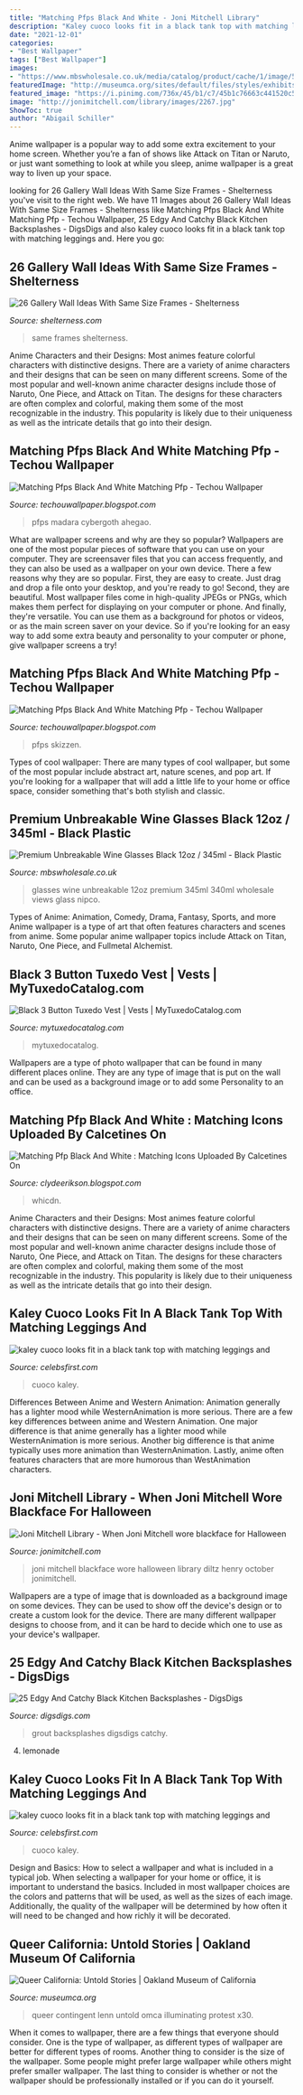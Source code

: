 ```yaml
---
title: "Matching Pfps Black And White - Joni Mitchell Library"
description: "Kaley cuoco looks fit in a black tank top with matching leggings and"
date: "2021-12-01"
categories:
- "Best Wallpaper"
tags: ["Best Wallpaper"]
images:
- "https://www.mbswholesale.co.uk/media/catalog/product/cache/1/image/500x/040ec09b1e35df139433887a97daa66f/v/m/vm_2.png"
featuredImage: "http://museumca.org/sites/default/files/styles/exhibits-640x425/public/field/gallery/LK1.jpg?itok=dQUmj9_z"
featured_image: "https://i.pinimg.com/736x/45/b1/c7/45b1c76663c441520c591aa81157cf3d.jpg"
image: "http://jonimitchell.com/library/images/2267.jpg"
ShowToc: true
author: "Abigail Schiller"
---
```



Anime wallpaper is a popular way to add some extra excitement to your home screen. Whether you’re a fan of shows like Attack on Titan or Naruto, or just want something to look at while you sleep, anime wallpaper is a great way to liven up your space.

	

		
looking for 26 Gallery Wall Ideas With Same Size Frames - Shelterness you've visit to the right web. We have 11 Images about 26 Gallery Wall Ideas With Same Size Frames - Shelterness like Matching Pfps Black And White Matching Pfp - Techou Wallpaper, 25 Edgy And Catchy Black Kitchen Backsplashes - DigsDigs and also kaley cuoco looks fit in a black tank top with matching leggings and. Here you go:
		
    
## 26 Gallery Wall Ideas With Same Size Frames - Shelterness

<img loading=lazy src="https://i.shelterness.com/2016/05/17-same-size-gallery-wall.jpg" onerror="this.onerror=null;this.src='https://tse2.mm.bing.net/th?id=OIP.FoY3RAHIQcDmPjBst3bQwQHaLH&amp;pid=15.1';" alt="26 Gallery Wall Ideas With Same Size Frames - Shelterness">

_Source: shelterness.com_

>same frames shelterness. 

	

Anime Characters and their Designs: Most animes feature colorful characters with distinctive designs.
There are a variety of anime characters and their designs that can be seen on many different screens. Some of the most popular and well-known anime character designs include those of Naruto, One Piece, and Attack on Titan. The designs for these characters are often complex and colorful, making them some of the most recognizable in the industry. This popularity is likely due to their uniqueness as well as the intricate details that go into their design.

    
## Matching Pfps Black And White Matching Pfp - Techou Wallpaper

<img loading=lazy src="https://i.pinimg.com/236x/e4/14/04/e414047b9396ca569b3795e5b3123b3d.jpg" onerror="this.onerror=null;this.src='https://tse1.mm.bing.net/th?id=OIP.GJvT5IlI9_G6m4Mn0uw8_wAAAA&amp;pid=15.1';" alt="Matching Pfps Black And White Matching Pfp - Techou Wallpaper">

_Source: techouwallpaper.blogspot.com_

>pfps madara cybergoth ahegao. 

	

What are wallpaper screens and why are they so popular?
Wallpapers are one of the most popular pieces of software that you can use on your computer. They are screensaver files that you can access frequently, and they can also be used as a wallpaper on your own device. There a few reasons why they are so popular. First, they are easy to create. Just drag and drop a file onto your desktop, and you're ready to go! Second, they are beautiful. Most wallpaper files come in high-quality JPEGs or PNGs, which makes them perfect for displaying on your computer or phone. And finally, they're versatile. You can use them as a background for photos or videos, or as the main screen saver on your device. So if you're looking for an easy way to add some extra beauty and personality to your computer or phone, give wallpaper screens a try!

    
## Matching Pfps Black And White Matching Pfp - Techou Wallpaper

<img loading=lazy src="https://i.pinimg.com/736x/45/b1/c7/45b1c76663c441520c591aa81157cf3d.jpg" onerror="this.onerror=null;this.src='https://tse1.mm.bing.net/th?id=OIP.B7yk6DZxVmtetiRZ8Q6apAHaIK&amp;pid=15.1';" alt="Matching Pfps Black And White Matching Pfp - Techou Wallpaper">

_Source: techouwallpaper.blogspot.com_

>pfps skizzen. 

	

Types of cool wallpaper:
There are many types of cool wallpaper, but some of the most popular include abstract art, nature scenes, and pop art. If you're looking for a wallpaper that will add a little life to your home or office space, consider something that's both stylish and classic.

    
## Premium Unbreakable Wine Glasses Black 12oz / 345ml - Black Plastic

<img loading=lazy src="https://www.mbswholesale.co.uk/media/catalog/product/cache/1/image/500x/040ec09b1e35df139433887a97daa66f/v/m/vm_2.png" onerror="this.onerror=null;this.src='https://tse4.mm.bing.net/th?id=OIP.MYVFFEfq0G_IQ-sOSeV5gQHaJ5&amp;pid=15.1';" alt="Premium Unbreakable Wine Glasses Black 12oz / 345ml - Black Plastic">

_Source: mbswholesale.co.uk_

>glasses wine unbreakable 12oz premium 345ml 340ml wholesale views glass nipco. 

	

Types of Anime: Animation, Comedy, Drama, Fantasy, Sports, and more
Anime wallpaper is a type of art that often features characters and scenes from anime. Some popular anime wallpaper topics include Attack on Titan, Naruto, One Piece, and Fullmetal Alchemist.

    
## Black 3 Button Tuxedo Vest | Vests | MyTuxedoCatalog.com

<img loading=lazy src="https://www.mytuxedocatalog.com/wp-content/uploads/VM989_A1-700x970.jpg" onerror="this.onerror=null;this.src='https://tse3.mm.bing.net/th?id=OIP.drUVknt4DgmnOpxDIN0bIwHaKQ&amp;pid=15.1';" alt="Black 3 Button Tuxedo Vest | Vests | MyTuxedoCatalog.com">

_Source: mytuxedocatalog.com_

>mytuxedocatalog. 

	



Wallpapers are a type of photo wallpaper that can be found in many different places online. They are any type of image that is put on the wall and can be used as a background image or to add some Personality to an office.

    
## Matching Pfp Black And White : Matching Icons Uploaded By Calcetines On

<img loading=lazy src="https://data.whicdn.com/images/323093866/original.jpg" onerror="this.onerror=null;this.src='https://tse1.mm.bing.net/th?id=OIP.2kBkEU9nL0IkoRnmraB3FgHaHa&amp;pid=15.1';" alt="Matching Pfp Black And White : Matching Icons Uploaded By Calcetines On">

_Source: clydeerikson.blogspot.com_

>whicdn. 

	

Anime Characters and their Designs: Most animes feature colorful characters with distinctive designs.
There are a variety of anime characters and their designs that can be seen on many different screens. Some of the most popular and well-known anime character designs include those of Naruto, One Piece, and Attack on Titan. The designs for these characters are often complex and colorful, making them some of the most recognizable in the industry. This popularity is likely due to their uniqueness as well as the intricate details that go into their design.

    
## Kaley Cuoco Looks Fit In A Black Tank Top With Matching Leggings And

<img loading=lazy src="http://www.celebsfirst.com/wp-content/uploads/2019/04/kaley-cuoco-looks-fit-in-a-black-tank-top-with-matching-leggings-and-trainers-as-she-leaves-after-a-workout-session-in-los-angeles-180419_3.jpg" onerror="this.onerror=null;this.src='https://tse4.mm.bing.net/th?id=OIP.W-2_GYwrJtnWzE-812NAHwHaLH&amp;pid=15.1';" alt="kaley cuoco looks fit in a black tank top with matching leggings and">

_Source: celebsfirst.com_

>cuoco kaley. 

	

Differences Between Anime and Western Animation: Animation generally has a lighter mood while WesternAnimation is more serious.
There are a few key differences between anime and Western Animation. One major difference is that anime generally has a lighter mood while WesternAnimation is more serious. Another big difference is that anime typically uses more animation than WesternAnimation. Lastly, anime often features characters that are more humorous than WestAnimation characters.

    
## Joni Mitchell Library - When Joni Mitchell Wore Blackface For Halloween

<img loading=lazy src="http://jonimitchell.com/library/images/2267.jpg" onerror="this.onerror=null;this.src='https://tse4.mm.bing.net/th?id=OIP.ZFwhRp2UBnPMEfc9sNH6kQHaEK&amp;pid=15.1';" alt="Joni Mitchell Library - When Joni Mitchell wore blackface for Halloween">

_Source: jonimitchell.com_

>joni mitchell blackface wore halloween library diltz henry october jonimitchell. 

	

Wallpapers are a type of image that is downloaded as a background image on some devices. They can be used to show off the device's design or to create a custom look for the device. There are many different wallpaper designs to choose from, and it can be hard to decide which one to use as your device's wallpaper.

    
## 25 Edgy And Catchy Black Kitchen Backsplashes - DigsDigs

<img loading=lazy src="https://www.digsdigs.com/photos/2019/11/06-a-minimalist-black-backsplash-with-small-hexagon-tiles-highlighted-with-white-grout.jpg" onerror="this.onerror=null;this.src='https://tse4.mm.bing.net/th?id=OIP.cqJMSJ7j7bqR2uFf6gpvwwHaLH&amp;pid=15.1';" alt="25 Edgy And Catchy Black Kitchen Backsplashes - DigsDigs">

_Source: digsdigs.com_

>grout backsplashes digsdigs catchy. 

	

4. lemonade 

    
## Kaley Cuoco Looks Fit In A Black Tank Top With Matching Leggings And

<img loading=lazy src="http://www.celebsfirst.com/wp-content/uploads/2019/04/kaley-cuoco-looks-fit-in-a-black-tank-top-with-matching-leggings-and-trainers-as-she-leaves-after-a-workout-session-in-los-angeles-180419_1.jpg" onerror="this.onerror=null;this.src='https://tse1.mm.bing.net/th?id=OIP.DR0PJ8poMFyxktoloIUnsQHaLH&amp;pid=15.1';" alt="kaley cuoco looks fit in a black tank top with matching leggings and">

_Source: celebsfirst.com_

>cuoco kaley. 

	

Design and Basics: How to select a wallpaper and what is included in a typical job.
When selecting a wallpaper for your home or office, it is important to understand the basics. Included in most wallpaper choices are the colors and patterns that will be used, as well as the sizes of each image. Additionally, the quality of the wallpaper will be determined by how often it will need to be changed and how richly it will be decorated.

    
## Queer California: Untold Stories | Oakland Museum Of California

<img loading=lazy src="http://museumca.org/sites/default/files/styles/exhibits-640x425/public/field/gallery/LK1.jpg?itok=dQUmj9_z" onerror="this.onerror=null;this.src='https://tse1.mm.bing.net/th?id=OIP.I86A6ChD81b_ILXuSYpfnQHaE6&amp;pid=15.1';" alt="Queer California: Untold Stories | Oakland Museum of California">

_Source: museumca.org_

>queer contingent lenn untold omca illuminating protest x30. 

	

When it comes to wallpaper, there are a few things that everyone should consider. One is the type of wallpaper, as different types of wallpaper are better for different types of rooms. Another thing to consider is the size of the wallpaper. Some people might prefer large wallpaper while others might prefer smaller wallpaper. The last thing to consider is whether or not the wallpaper should be professionally installed or if you can do it yourself.

